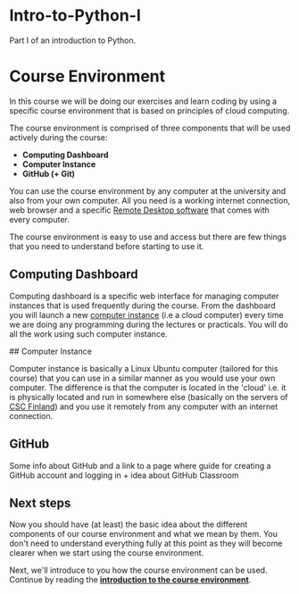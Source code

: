 # Intro-to-Python-I
Part I of an introduction to Python.

# Course Environment

In this course we will be doing our exercises and learn coding by using a specific course environment 
that is based on principles of cloud computing. 

The course environment is comprised of three components that will be used actively during the course:
 
 - **Computing Dashboard** 
 - **Computer Instance**
 - **GitHub (+ Git)**  

You can use the course environment by any computer at the university and also from your own computer. All you need is a working internet connection,
web browser and a specific [Remote Desktop software](https://en.wikipedia.org/wiki/Remote_desktop_software) that comes with every computer.

The course environment is easy to use and access but there are few things that you need to understand before starting to use it. 

## Computing Dashboard

Computing dashboard is a specific web interface for managing computer instances that is used frequently during the course. 
From the dashboard you will launch a new [computer instance](#instance) (i.e a cloud computer) every time we are doing 
any programming during the lectures or practicals. You will do all the work using such computer instance. 

##<a name='instance'> Computer Instance

Computer instance is basically a Linux Ubuntu computer (tailored for this course)
that you can use in a similar manner as you would use your own computer. 
The difference is that the computer is located in the 'cloud' i.e. it is physically located and run in somewhere else 
(basically on the servers of [CSC Finland](https://www.csc.fi/home)) and you use it remotely from any computer with an internet connection.

## GitHub

Some info about GitHub and a link to a page where guide for creating a GitHub account and logging in + idea about GitHub Classroom  

## Next steps

Now you should have (at least) the basic idea about the different components of our course environment and what we mean by them. You don't need to 
understand everything fully at this point as they will become clearer when we start using the course environment.  

Next, we'll introduce to you how the course environment can be used. Continue by reading the 
**[introduction to the course environment](intro-to-course-environment.md)**.  

